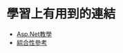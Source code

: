 # 學習上有用到的連結

* [Asp.Net教學](https://ithelp.ithome.com.tw/articles/10238047)
* [綜合性參考](https://home.gamer.com.tw/creationCategory.php?page=9&owner=s1234567&v=3&c=386764)
